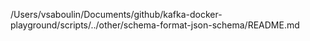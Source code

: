 /Users/vsaboulin/Documents/github/kafka-docker-playground/scripts/../other/schema-format-json-schema/README.md